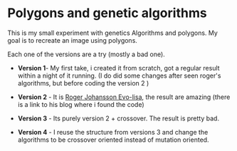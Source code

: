 # Polygons and genetic algorithms

This is my small experiment with genetics Algorithms and polygons. My goal is to recreate an image using polygons.  

Each one of the versions are a try (mostly a bad one).

- **Version 1**-  My first take, i created it from scratch, got a regular result within a night of it running. (I do did some changes after seen roger's algorithms, but before coding the version 2 )

 - **Version 2** - It is [Roger Johansson Evo-lisa](https://rogerjohansson.blog/2008/12/07/genetic-programming-evolution-of-mona-lisa/), the result are amazing (there is a link to his blog where i found the code)

- **Version 3** - Its purely version 2 + crossover. The result is pretty bad.

- **Version 4** - I reuse the structure from versions 3 and change the algorithms to be crossover oriented instead of mutation oriented.
